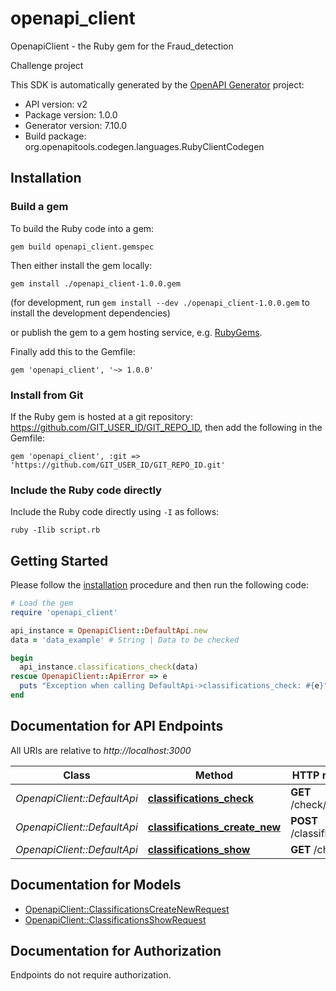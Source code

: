 # openapi_client

OpenapiClient - the Ruby gem for the Fraud_detection

Challenge project

This SDK is automatically generated by the [OpenAPI Generator](https://openapi-generator.tech) project:

- API version: v2
- Package version: 1.0.0
- Generator version: 7.10.0
- Build package: org.openapitools.codegen.languages.RubyClientCodegen

## Installation

### Build a gem

To build the Ruby code into a gem:

```shell
gem build openapi_client.gemspec
```

Then either install the gem locally:

```shell
gem install ./openapi_client-1.0.0.gem
```

(for development, run `gem install --dev ./openapi_client-1.0.0.gem` to install the development dependencies)

or publish the gem to a gem hosting service, e.g. [RubyGems](https://rubygems.org/).

Finally add this to the Gemfile:

    gem 'openapi_client', '~> 1.0.0'

### Install from Git

If the Ruby gem is hosted at a git repository: https://github.com/GIT_USER_ID/GIT_REPO_ID, then add the following in the Gemfile:

    gem 'openapi_client', :git => 'https://github.com/GIT_USER_ID/GIT_REPO_ID.git'

### Include the Ruby code directly

Include the Ruby code directly using `-I` as follows:

```shell
ruby -Ilib script.rb
```

## Getting Started

Please follow the [installation](#installation) procedure and then run the following code:

```ruby
# Load the gem
require 'openapi_client'

api_instance = OpenapiClient::DefaultApi.new
data = 'data_example' # String | Data to be checked

begin
  api_instance.classifications_check(data)
rescue OpenapiClient::ApiError => e
  puts "Exception when calling DefaultApi->classifications_check: #{e}"
end

```

## Documentation for API Endpoints

All URIs are relative to *http://localhost:3000*

Class | Method | HTTP request | Description
------------ | ------------- | ------------- | -------------
*OpenapiClient::DefaultApi* | [**classifications_check**](docs/DefaultApi.md#classifications_check) | **GET** /check/{data} | 
*OpenapiClient::DefaultApi* | [**classifications_create_new**](docs/DefaultApi.md#classifications_create_new) | **POST** /classifications | 
*OpenapiClient::DefaultApi* | [**classifications_show**](docs/DefaultApi.md#classifications_show) | **GET** /check | 


## Documentation for Models

 - [OpenapiClient::ClassificationsCreateNewRequest](docs/ClassificationsCreateNewRequest.md)
 - [OpenapiClient::ClassificationsShowRequest](docs/ClassificationsShowRequest.md)


## Documentation for Authorization

Endpoints do not require authorization.

